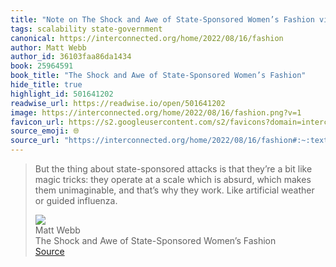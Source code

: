 ```yaml
---
title: "Note on The Shock and Awe of State-Sponsored Women’s Fashion via Matt Webb"
tags: scalability state-government
canonical: https://interconnected.org/home/2022/08/16/fashion
author: Matt Webb
author_id: 36103faa86da1434
book: 25964591
book_title: "The Shock and Awe of State-Sponsored Women’s Fashion"
hide_title: true
highlight_id: 501641202
readwise_url: https://readwise.io/open/501641202
image: https://interconnected.org/home/2022/08/16/fashion.png?v=1
favicon_url: https://s2.googleusercontent.com/s2/favicons?domain=interconnected.org
source_emoji: 🌐
source_url: "https://interconnected.org/home/2022/08/16/fashion#:~:text=But%20the%20thing,or%20guided%20influenza."
---
```


> But the thing about state-sponsored attacks is that they’re a bit like magic tricks: they operate at a scale which is absurd, which makes them unimaginable, and that’s why they work. Like artificial weather or guided influenza.
> <div class="quoteback-footer"><div class="quoteback-avatar"><img class="mini-favicon" src="https://s2.googleusercontent.com/s2/favicons?domain=interconnected.org"></div><div class="quoteback-metadata"><div class="metadata-inner"><span style="display:none">FROM:</span><div aria-label="Matt Webb" class="quoteback-author"> Matt Webb</div><div aria-label="The Shock and Awe of State-Sponsored Women’s Fashion" class="quoteback-title"> The Shock and Awe of State-Sponsored Women’s Fashion</div></div></div><div class="quoteback-backlink"><a target="_blank" aria-label="go to the full text of this quotation" rel="noopener" href="https://interconnected.org/home/2022/08/16/fashion#:~:text=But%20the%20thing,or%20guided%20influenza." class="quoteback-arrow"> Source</a></div></div>